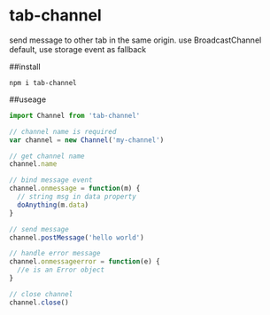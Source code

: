 # tab-channel
send message to other tab in the same origin. use BroadcastChannel default, use storage event as fallback

##install
```
npm i tab-channel
```

##useage
```javascript
import Channel from 'tab-channel'

// channel name is required
var channel = new Channel('my-channel')

// get channel name
channel.name

// bind message event 
channel.onmessage = function(m) {
  // string msg in data property
  doAnything(m.data)
}

// send message
channel.postMessage('hello world')

// handle error message
channel.onmessageerror = function(e) {
  //e is an Error object
}

// close channel
channel.close()
```
